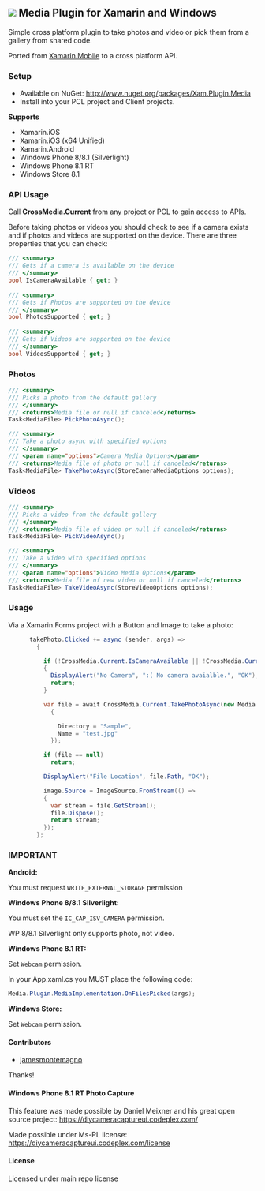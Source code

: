 ## ![](http://www.refractored.com/images/plugin_icon_media.png) Media Plugin for Xamarin and Windows

Simple cross platform plugin to take photos and video or pick them from a gallery from shared code.

Ported from [Xamarin.Mobile](http://www.github.com/xamarin/xamarin.mobile) to a cross platform API.

### Setup
* Available on NuGet: http://www.nuget.org/packages/Xam.Plugin.Media
* Install into your PCL project and Client projects.

**Supports**
* Xamarin.iOS
* Xamarin.iOS (x64 Unified)
* Xamarin.Android
* Windows Phone 8/8.1 (Silverlight)
* Windows Phone 8.1 RT
* Windows Store 8.1


### API Usage

Call **CrossMedia.Current** from any project or PCL to gain access to APIs.

Before taking photos or videos you should check to see if a camera exists and if photos and videos are supported on the device. There are three properties that you can check:

```csharp
/// <summary>
/// Gets if a camera is available on the device
/// </summary>
bool IsCameraAvailable { get; }
    
/// <summary>
/// Gets if Photos are supported on the device
/// </summary>
bool PhotosSupported { get; }
    
/// <summary>
/// Gets if Videos are supported on the device
/// </summary>
bool VideosSupported { get; }
```

### Photos
```csharp
/// <summary>
/// Picks a photo from the default gallery
/// </summary>
/// <returns>Media file or null if canceled</returns>
Task<MediaFile> PickPhotoAsync();

/// <summary>
/// Take a photo async with specified options
/// </summary>
/// <param name="options">Camera Media Options</param>
/// <returns>Media file of photo or null if canceled</returns>
Task<MediaFile> TakePhotoAsync(StoreCameraMediaOptions options);
```

### Videos
```csharp
/// <summary>
/// Picks a video from the default gallery
/// </summary>
/// <returns>Media file of video or null if canceled</returns>
Task<MediaFile> PickVideoAsync();

/// <summary>
/// Take a video with specified options
/// </summary>
/// <param name="options">Video Media Options</param>
/// <returns>Media file of new video or null if canceled</returns>
Task<MediaFile> TakeVideoAsync(StoreVideoOptions options);
```

### Usage
Via a Xamarin.Forms project with a Button and Image to take a photo:

```csharp
      takePhoto.Clicked += async (sender, args) =>
        {

          if (!CrossMedia.Current.IsCameraAvailable || !CrossMedia.Current.PhotosSupported)
          {
            DisplayAlert("No Camera", ":( No camera avaialble.", "OK");
            return;
          }

          var file = await CrossMedia.Current.TakePhotoAsync(new Media.Plugin.Abstractions.StoreCameraMediaOptions
            {

              Directory = "Sample",
              Name = "test.jpg"
            });

          if (file == null)
            return;

          DisplayAlert("File Location", file.Path, "OK");

          image.Source = ImageSource.FromStream(() =>
          {
            var stream = file.GetStream();
            file.Dispose();
            return stream;
          }); 
        };
```


### **IMPORTANT**
**Android:**

You must request `WRITE_EXTERNAL_STORAGE` permission

**Windows Phone 8/8.1 Silverlight:**

You must set the `IC_CAP_ISV_CAMERA` permission.

WP 8/8.1 Silverlight only supports photo, not video.

**Windows Phone 8.1 RT:**

Set `Webcam` permission.

In your App.xaml.cs you MUST place the following code:

```csharp
Media.Plugin.MediaImplementation.OnFilesPicked(args);
```

**Windows Store:**

Set `Webcam` permission.

#### Contributors
* [jamesmontemagno](https://github.com/jamesmontemagno)

Thanks!

#### Windows Phone 8.1 RT Photo Capture
This feature was made possible by Daniel Meixner and his great open source project:  https://diycameracaptureui.codeplex.com/

Made possible under Ms-PL license:  https://diycameracaptureui.codeplex.com/license

#### License
Licensed under main repo license
